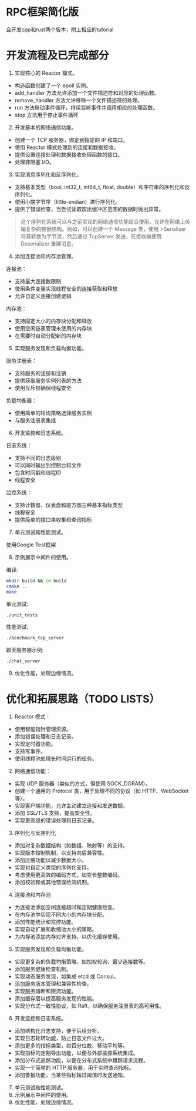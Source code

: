 # RPC框架简化版

会开发cpp和rust两个版本，附上相应的tutorial

# 开发流程及已完成部分
1. 实现核心的 Reactor 模式。
- 构造函数创建了一个 epoll 实例。
- add_handler 方法允许添加一个文件描述符和对应的处理函数。
- remove_handler 方法允许移除一个文件描述符的处理。
- run 方法启动事件循环，持续监听事件并调用相应的处理函数。
- stop 方法用于停止事件循环
2. 开发基本的网络通信功能。
- 创建一个 TCP 服务器，绑定到指定的 IP 和端口。
- 使用 Reactor 模式处理新的连接和数据接收。
- 提供设置连接处理和数据接收处理函数的接口。
- 处理非阻塞 I/O。
3. 实现消息序列化和反序列化。
- 支持基本类型（bool, int32_t, int64_t, float, double）和字符串的序列化和反序列化。
- 使用小端字节序（little-endian）进行序列化。
- 提供了错误检查，当尝试读取超出缓冲区范围的数据时抛出异常。

>这个序列化系统可以与之前实现的网络通信功能结合使用，允许在网络上传输复杂的数据结构。例如，可以创建一个 Message 类，使用 >Serializer 将其转换为字节流，然后通过 TcpServer 发送，在接收端使用 Deserializer 重建消息。

4. 添加连接池和内存池管理。

连接池：

- 支持最大连接数限制
- 使用条件变量实现线程安全的连接获取和释放
- 允许自定义连接创建逻辑

内存池：

- 支持固定大小的内存块分配和释放
- 使用空闲链表管理未使用的内存块
- 在需要时自动分配新的内存块

5. 实现服务发现和负载均衡功能。

服务注册表：

- 支持服务的注册和注销
- 提供获取服务实例列表的方法
- 使用互斥锁确保线程安全


负载均衡器：

- 使用简单的轮询策略选择服务实例
- 与服务注册表集成

6. 开发监控和日志系统。

日志系统：

- 支持不同的日志级别
- 可以同时输出到控制台和文件
- 包含时间戳和线程ID
- 线程安全


监控系统：

- 支持计数器、仪表盘和直方图三种基本指标类型
- 线程安全
- 提供简单的接口来收集和查询指标

7. 单元测试和性能测试。

使用Google Test框架

8. 示例展示中间件的使用。

编译:

```bash
mkdir build && cd build
cmake ..
make
```

单元测试:

```bash
./unit_tests
```

性能测试:

```bash
./benchmark_tcp_server
```

聊天服务器示例:

```bash
./chat_server
```


9. 优化性能，处理边缘情况。


# 优化和拓展思路（TODO LISTS）

1. Reactor 模式： 
- 使用智能指针管理资源。
- 添加错误处理和日志记录。
- 实现定时器功能。
- 支持写事件。
- 使用线程池处理长时间运行的任务。

2. 网络通信功能：

- 实现 UDP 服务器（类似的方式，但使用 SOCK_DGRAM）。
- 创建一个通用的 Protocol 类，用于处理不同的协议（如 HTTP、WebSocket 等）。
- 实现客户端功能，允许主动建立连接和发送数据。
- 添加 SSL/TLS 支持，提高安全性。
- 实现更高级的错误处理和日志记录。

3. 序列化与反序列化
- 添加对复杂数据结构（如数组、映射等）的支持。
- 实现版本控制机制，以支持向后兼容性。
- 添加压缩功能以减少数据大小。
- 实现对自定义类型的序列化支持。
- 考虑使用更高效的编码方式，如变长整数编码。
- 添加校验和或其他错误检测机制。

4. 连接池和内存池

- 为连接池添加空闲连接超时和定期健康检查。
- 在内存池中实现不同大小的内存块分配。
- 添加性能统计和监控功能。
- 实现自动扩展和收缩池大小的策略。
- 为内存池添加内存对齐支持，以优化缓存使用。

5. 实现服务发现和负载均衡功能。

- 实现更复杂的负载均衡策略，如加权轮询、最少连接数等。
- 添加服务健康检查机制。
- 实现动态服务发现，如集成 etcd 或 Consul。
- 添加服务版本管理和兼容性检查。
- 实现服务熔断和限流功能。
- 添加缓存层以提高服务发现的性能。
- 实现分布式一致性协议，如 Raft，以确保服务注册表的高可用性。

6. 开发监控和日志系统。

- 添加结构化日志支持，便于后续分析。
- 实现日志轮转功能，防止日志文件过大。
- 添加更多的指标类型，如百分位数、移动平均等。
- 实现指标的定期导出功能，以便与外部监控系统集成。
- 添加分布式追踪功能，以便在分布式系统中跟踪请求流程。
- 实现一个简单的 HTTP 服务器，用于实时查询指标。
- 添加警报功能，当某些指标超过阈值时发送通知。

7. 单元测试和性能测试。
8. 示例展示中间件的使用。
9. 优化性能，处理边缘情况。